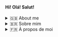 #### Hi! Olá! Salut!

<details closed>
<summary>🇬🇧 About me</summary>
<br>
I'm a Computer Engineering student and I like tinkering with:

- 🤔 learning, understanding and exploring new things all the time
- ⚙️ computer hardware and electronic prototyping 
- 💻 computer graphics 
- 🎮⌨️ game development
</details>

<details closed>  
  <summary>🇧🇷 Sobre mim</summary>
  <br>
Sou um estudante de Engenharia de Computação e gosto de brincar com:
  
- 🤔 aprender, entender e explorar novas coisas o tempo todo
- ⚙️ hardware de computadores e prototipagem eletrônica 
- 💻 computação gráfica
- 🎮⌨️ desenvolvimento de jogos  
</details>  

<details closed> 
  <summary>🇫🇷 À propos de moi</summary>
  <br>
Je suis un étudiant en Génie Informatique et j'aime:
  
- 🤔 apprendre, comprendre et explorer de nouvelles choses tout le temps
- ⚙️ du hardware et du prototypage électronique 
- 💻 du infographie
- 🎮⌨️ du développement de jeux  
</details>

<!--
**gabrielgcma/gabrielgcma** is a ✨ _special_ ✨ repository because its `README.md` (this file) appears on your GitHub profile.

Here are some ideas to get you started:

- 🔭 I’m currently working on ...
- 🌱 I’m currently learning ...
- 👯 I’m looking to collaborate on ...
- 🤔 I’m looking for help with ...
- 💬 Ask me about ...
- 📫 How to reach me: ...
- 😄 Pronouns: ...
- ⚡ Fun fact: ...
-->
